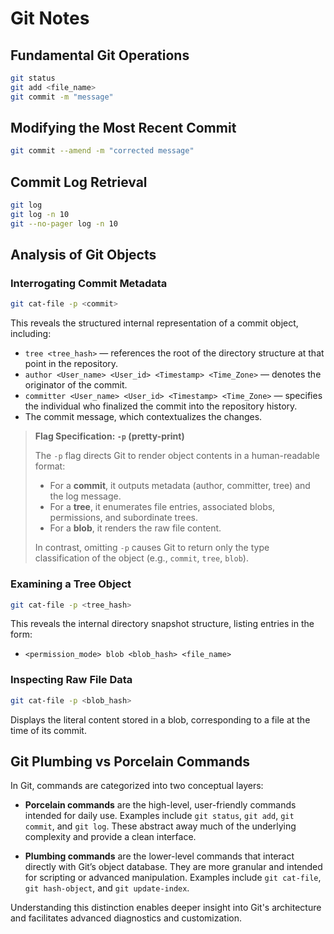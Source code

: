 # Git Notes

## Fundamental Git Operations

```bash
git status
git add <file_name>
git commit -m "message"
```

## Modifying the Most Recent Commit

```bash
git commit --amend -m "corrected message"
```

## Commit Log Retrieval

```bash
git log
git log -n 10
git --no-pager log -n 10
```

## Analysis of Git Objects

### Interrogating Commit Metadata

```bash
git cat-file -p <commit>
```

This reveals the structured internal representation of a commit object, including:

* `tree <tree_hash>` — references the root of the directory structure at that point in the repository.
* `author <User_name> <User_id> <Timestamp> <Time_Zone>` — denotes the originator of the commit.
* `committer <User_name> <User_id> <Timestamp> <Time_Zone>` — specifies the individual who finalized the commit into the repository history.
* The commit message, which contextualizes the changes.

> **Flag Specification: `-p` (pretty-print)**
>
> The `-p` flag directs Git to render object contents in a human-readable format:
>
> * For a **commit**, it outputs metadata (author, committer, tree) and the log message.
> * For a **tree**, it enumerates file entries, associated blobs, permissions, and subordinate trees.
> * For a **blob**, it renders the raw file content.
>
> In contrast, omitting `-p` causes Git to return only the type classification of the object (e.g., `commit`, `tree`, `blob`).

### Examining a Tree Object

```bash
git cat-file -p <tree_hash>
```

This reveals the internal directory snapshot structure, listing entries in the form:

* `<permission_mode> blob <blob_hash> <file_name>`

### Inspecting Raw File Data

```bash
git cat-file -p <blob_hash>
```

Displays the literal content stored in a blob, corresponding to a file at the time of its commit.


## Git Plumbing vs Porcelain Commands

In Git, commands are categorized into two conceptual layers:

* **Porcelain commands** are the high-level, user-friendly commands intended for daily use. Examples include `git status`, `git add`, `git commit`, and `git log`. These abstract away much of the underlying complexity and provide a clean interface.

* **Plumbing commands** are the lower-level commands that interact directly with Git’s object database. They are more granular and intended for scripting or advanced manipulation. Examples include `git cat-file`, `git hash-object`, and `git update-index`.

Understanding this distinction enables deeper insight into Git's architecture and facilitates advanced diagnostics and customization.


